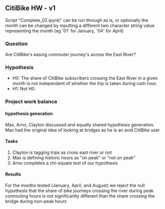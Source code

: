 ## CitiBike HW - v1

Script "Complete_02.ipynb" can be run through as is, or optionally the month can be changed by inputting a different two character string value representing the month (eg '01' for January, '04' for April)

### Question
Are CitiBike's easing commuter journey's across the East River?

### Hypothesis
+ H0: The share of CitiBike subscribers crossing the East River in a given month is not independent of whether the trip is taken during rush hour.
+ H1: Not H0.

### Project work balance
#### hypothesis generation
Max, Arno, Clayton discussed and equally shared hypothesis generation.
Max had the original idea of looking at bridges as he is an avid CitiBike user

#### Tasks
1. Clayton is tagging trips as cross east river or not
2. Max is defining historic hours as "on peak" or "not on peak"
3. Arno completes a chi-square test of our hypothesis

#### Results
For the months tested (January, April, and August) we reject the null hypothesis that the share of bike journeys crossing the river during peak commuting hours is not significantly different than the share crossing the bridge during non-peak hours
